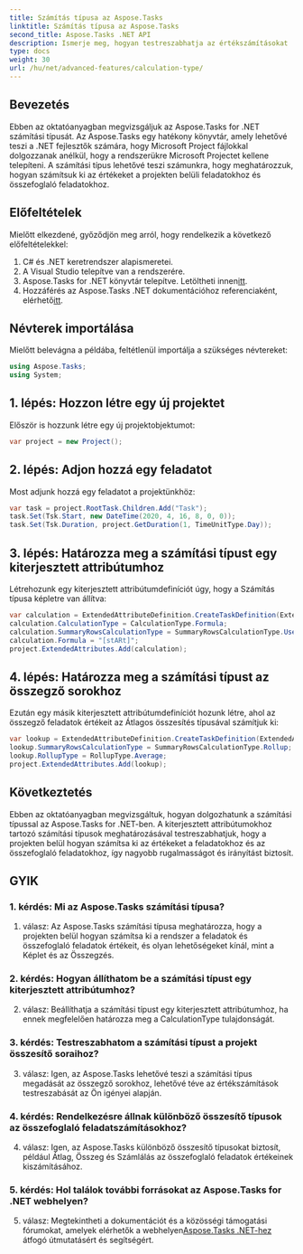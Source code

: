 ```yaml
---
title: Számítás típusa az Aspose.Tasks
linktitle: Számítás típusa az Aspose.Tasks
second_title: Aspose.Tasks .NET API
description: Ismerje meg, hogyan testreszabhatja az értékszámításokat .NET-projektekben az Aspose.Tasks könyvtár Calculation Type segítségével.
type: docs
weight: 30
url: /hu/net/advanced-features/calculation-type/
---
```

## Bevezetés

Ebben az oktatóanyagban megvizsgáljuk az Aspose.Tasks for .NET számítási típusát. Az Aspose.Tasks egy hatékony könyvtár, amely lehetővé teszi a .NET fejlesztők számára, hogy Microsoft Project fájlokkal dolgozzanak anélkül, hogy a rendszerükre Microsoft Projectet kellene telepíteni. A számítási típus lehetővé teszi számunkra, hogy meghatározzuk, hogyan számítsuk ki az értékeket a projekten belüli feladatokhoz és összefoglaló feladatokhoz.

## Előfeltételek

Mielőtt elkezdené, győződjön meg arról, hogy rendelkezik a következő előfeltételekkel:

1. C# és .NET keretrendszer alapismeretei.
2. A Visual Studio telepítve van a rendszerére.
3.  Aspose.Tasks for .NET könyvtár telepítve. Letöltheti innen[itt](https://releases.aspose.com/tasks/net/).
4.  Hozzáférés az Aspose.Tasks .NET dokumentációhoz referenciaként, elérhető[itt](https://reference.aspose.com/tasks/net/).

## Névterek importálása

Mielőtt belevágna a példába, feltétlenül importálja a szükséges névtereket:

```csharp
using Aspose.Tasks;
using System;


```

## 1. lépés: Hozzon létre egy új projektet

Először is hozzunk létre egy új projektobjektumot:

```csharp
var project = new Project();
```

## 2. lépés: Adjon hozzá egy feladatot

Most adjunk hozzá egy feladatot a projektünkhöz:

```csharp
var task = project.RootTask.Children.Add("Task");
task.Set(Tsk.Start, new DateTime(2020, 4, 16, 8, 0, 0));
task.Set(Tsk.Duration, project.GetDuration(1, TimeUnitType.Day));
```

## 3. lépés: Határozza meg a számítási típust egy kiterjesztett attribútumhoz

Létrehozunk egy kiterjesztett attribútumdefiníciót úgy, hogy a Számítás típusa képletre van állítva:

```csharp
var calculation = ExtendedAttributeDefinition.CreateTaskDefinition(ExtendedAttributeTask.Date5, null);
calculation.CalculationType = CalculationType.Formula;
calculation.SummaryRowsCalculationType = SummaryRowsCalculationType.UseFormula;
calculation.Formula = "[stARt]";
project.ExtendedAttributes.Add(calculation);
```

## 4. lépés: Határozza meg a számítási típust az összegző sorokhoz

Ezután egy másik kiterjesztett attribútumdefiníciót hozunk létre, ahol az összegző feladatok értékeit az Átlagos összesítés típusával számítjuk ki:

```csharp
var lookup = ExtendedAttributeDefinition.CreateTaskDefinition(ExtendedAttributeTask.Cost1, null);
lookup.SummaryRowsCalculationType = SummaryRowsCalculationType.Rollup;
lookup.RollupType = RollupType.Average;
project.ExtendedAttributes.Add(lookup);
```

## Következtetés

Ebben az oktatóanyagban megvizsgáltuk, hogyan dolgozhatunk a számítási típussal az Aspose.Tasks for .NET-ben. A kiterjesztett attribútumokhoz tartozó számítási típusok meghatározásával testreszabhatjuk, hogy a projekten belül hogyan számítsa ki az értékeket a feladatokhoz és az összefoglaló feladatokhoz, így nagyobb rugalmasságot és irányítást biztosít.

## GYIK

### 1. kérdés: Mi az Aspose.Tasks számítási típusa?

1. válasz: Az Aspose.Tasks számítási típusa meghatározza, hogy a projekten belül hogyan számítsa ki a rendszer a feladatok és összefoglaló feladatok értékeit, és olyan lehetőségeket kínál, mint a Képlet és az Összegzés.

### 2. kérdés: Hogyan állíthatom be a számítási típust egy kiterjesztett attribútumhoz?

2. válasz: Beállíthatja a számítási típust egy kiterjesztett attribútumhoz, ha ennek megfelelően határozza meg a CalculationType tulajdonságát.

### 3. kérdés: Testreszabhatom a számítási típust a projekt összesítő soraihoz?

3. válasz: Igen, az Aspose.Tasks lehetővé teszi a számítási típus megadását az összegző sorokhoz, lehetővé téve az értékszámítások testreszabását az Ön igényei alapján.

### 4. kérdés: Rendelkezésre állnak különböző összesítő típusok az összefoglaló feladatszámításokhoz?

4. válasz: Igen, az Aspose.Tasks különböző összesítő típusokat biztosít, például Átlag, Összeg és Számlálás az összefoglaló feladatok értékeinek kiszámításához.

### 5. kérdés: Hol találok további forrásokat az Aspose.Tasks for .NET webhelyen?

 5. válasz: Megtekintheti a dokumentációt és a közösségi támogatási fórumokat, amelyek elérhetők a webhelyen[Aspose.Tasks .NET-hez](https://reference.aspose.com/tasks/net/) átfogó útmutatásért és segítségért.